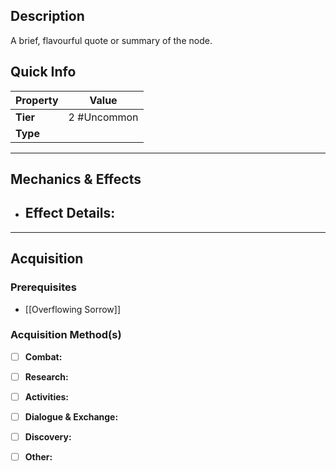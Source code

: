 ## Description
 A brief, flavourful quote or summary of the node.

## Quick Info
| Property | Value       |
| -------- | ----------- |
| **Tier** | 2 #Uncommon |
| **Type** |             |

---

## Mechanics & Effects
- **Effect Details:**
    - 

---

## Acquisition
### Prerequisites
- [[Overflowing Sorrow]]

### Acquisition Method(s)
- [ ] **Combat:** 
- [ ] **Research:** 
- [ ] **Activities:** 
- [ ] **Dialogue & Exchange:** 
- [ ] **Discovery:** 
- [ ] **Other:** 

